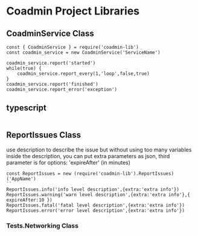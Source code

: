 # Coadmin Project Libraries

## CoadminService Class
```
const { CoadminService } = require('coadmin-lib')
const coadmin_service = new CoadminService('ServiceName')

coadmin_service.report('started')
while(true) {
    coadmin_service.report_every(1,'loop',false,true)
}
coadmin_service.report('finished')
coadmin_service.report_error('exception')
```

## typescript
```

```


## ReportIssues Class
use description to describe the issue but without using too many variables inside the description, you can put extra parameters as json, third parameter is for options: 'expireAfter' (in minutes)

```
const ReportIssues = new (require('coadmin-lib').ReportIssues)('AppName')
``
ReportIssues.info('info level description',{extra:'extra info'})
ReportIssues.warning('warn level description',{extra:'extra info'},{ expireAfter:10 })
ReportIssues.fatal('fatal level description',{extra:'extra info'})
ReportIssues.error('error level description',{extra:'extra info'})
```


### Tests.Networking Class
